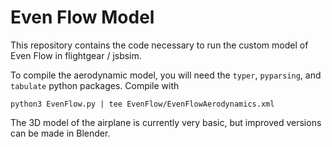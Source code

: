 # Even Flow Model

This repository contains the code necessary to run the custom model of Even Flow in flightgear / jsbsim.

To compile the aerodynamic model, you will need the `typer`, `pyparsing`, and `tabulate` python packages. Compile with

```
python3 EvenFlow.py | tee EvenFlow/EvenFlowAerodynamics.xml
```

The 3D model of the airplane is currently very basic, but improved versions can be made in Blender.
